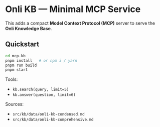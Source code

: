 # Onli KB — Minimal MCP Service

This adds a compact **Model Context Protocol (MCP)** server to serve the **Onli Knowledge Base**.

## Quickstart

```bash
cd mcp-kb
pnpm install   # or npm i / yarn
pnpm run build
pnpm start
```

Tools:
- `kb.search(query, limit=5)`
- `kb.answer(question, limit=6)`

Sources:
- `src/kb/data/onli-kb-condensed.md`
- `src/kb/data/onli-kb-comprehensive.md`
